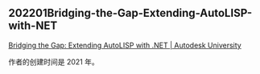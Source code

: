 ## 202201Bridging-the-Gap-Extending-AutoLISP-with-NET

[Bridging the Gap: Extending AutoLISP with .NET | Autodesk University](https://www.autodesk.com/autodesk-university/class/Bridging-Gap-Extending-AutoLISP-NET-2021#presentation)

作者的创建时间是 2021 年。